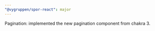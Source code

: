 ```yaml
---
"@vygruppen/spor-react": major
---
```


Pagination: implemented the new pagination component from chakra 3.
